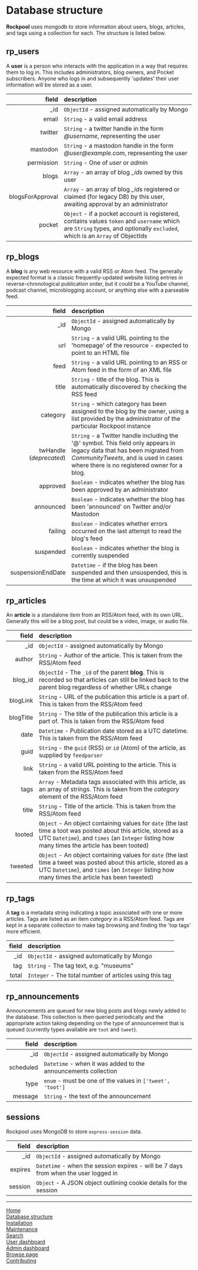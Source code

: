 # Database structure

**Rockpool** uses mongodb to store information about users, blogs, articles, and tags using a collection for each. The structure is listed below.

## rp_users

A **user** is a person who interacts with the application in a way that requires them to log in. This includes administrators, blog owners, and Pocket subscribers. Anyone who logs in and subsequently 'updates' their user information will be stored as a user.

| field | description   |
| ---:  |   :---        |
| _id   | `ObjectId` - assigned automatically by Mongo   |
| email | `String` - a valid email address |
| twitter | `String` - a twitter handle in the form _@username_, representing the user |
| mastodon | `String` - a mastodon handle in the form _@user@example.com_, representing the user |
| permission | `String` - One of _user_ or _admin_ |
| blogs | `Array` - an array of blog _\_ids_ owned by this user |
| blogsForApproval | `Array` - an array of blog _\_ids_ registered or claimed (for legacy DB) by this user, awaiting approval by an administrator |
| pocket | `Object` - if a pocket account is registered, contains values `token` and `username` which are `String` types, and optionally `excluded`, which is an `Array` of ObjectIds|

## rp_blogs

A **blog** is any web resource with a valid RSS or Atom feed. The generally expected format is a classic frequently-updated website listing entries in reverse-chronological publication order, but it could be a YouTube channel, podcast channel, microblogging account, or anything else with a parseable feed.

| field | description   |
| ---:  |   :---        |
| _id   | `ObjectId` - assigned automatically by Mongo   |
| url   | `String` - a valid URL pointing to the 'homepage' of the resource - expected to point to an HTML file |
| feed  | `String` - a valid URL pointing to an RSS or Atom feed in the form of an XML file |
| title | `String` - title of the blog. This is automatically discovered by checking the RSS feed |
| category | `String` - which category has been assigned to the blog by the owner, using a list provided by the administrator of the particular Rockpool instance |
| twHandle (_deprecated_) | `String` - a Twitter handle including the '@' symbol. This field only appears in legacy data that has been migrated from _CommunityTweets_, and is used in cases where there is no registered owner for a blog. |
| approved | `Boolean` - indicates whether the blog has been approved by an administrator |
| announced | `Boolean` - indicates whether the blog has been 'announced' on Twitter and/or Mastodon |
| failing | `Boolean` - indicates whether errors occurred on the last attempt to read the blog's feed |
| suspended | `Boolean` - indicates whether the blog is currently suspended |
| suspensionEndDate | `Datetime` - if the blog has been suspended and then unsuspended, this is the time at which it was unsuspended |

## rp_articles

An **article** is a standalone _item_ from an RSS/Atom feed, with its own URL. Generally this will be a blog post, but could be a video, image, or audio file.

| field | description   |
| ---:  |   :---        |
| _id   | `ObjectId` - assigned automatically by Mongo   |
| author  | `String` -  Author of the article. This is taken from the RSS/Atom feed |
| blog_id  | `ObjectId` - The `_id` of the parent **blog**. This is recorded so that articles can still be linked back to the parent blog regardless of whether URLs change |
| blogLink  | `String` - URL of the publication this article is a part of. This is taken from the RSS/Atom feed |
| blogTitle  | `String` - The title of the publication this article is a part of. This is taken from the RSS/Atom feed |
| date  | `Datetime` - Publication date stored as a UTC datetime. This is taken from the RSS/Atom feed |
| guid | `String` - the `guid` (RSS) or `id` (Atom) of the article, as supplied by `feedparser` |
| link  | `String` - a valid URL pointing to the article. This is taken from the RSS/Atom feed |
| tags  | `Array` - Metadata tags associated with this article, as an array of strings. This is taken from the _category_ element of the RSS/Atom feed |
| title  | `String` - Title of the article. This is taken from the RSS/Atom feed |
| tooted | `Object` - An object containing values for `date` (the last time a toot was posted about this article, stored as a UTC `Datetime`), and `times` (an `Integer` listing how many times the article has been tooted) |
| tweeted  | `Object` - An object containing values for `date` (the last time a tweet was posted about this article, stored as a UTC `Datetime`), and `times` (an `Integer` listing how many times the article has been tweeted) |

## rp_tags

A **tag** is a metadata string indicating a topic associated with one or more articles. Tags are listed as an item _category_ in a RSS/Atom feed. Tags are kept in a separate collection to make tag browsing and finding the 'top tags' more efficient.

| field | description   |
| ---:  |   :---        |
| _id   | `ObjectId` - assigned automatically by Mongo   |
| tag  | `String` - The tag text, e.g. "museums" |
| total  | `Integer` - The total number of articles using this tag |

## rp_announcements

Announcements are queued for new blog posts and blogs newly added to the database. This collection is then queried periodically and the appropriate action taking depending on the type of announcement that is queued (currently types available are `toot` and `tweet`).

| field | description   |
| ---:  |   :---        |
| _id   | `ObjectId` - assigned automatically by Mongo   |
| scheduled | `Datetime` - when it was added to the announcements collection |
| type  | `enum` - must be one of the values in `['tweet', 'toot']` |
| message | `String` - the text of the announcement |

## sessions

Rockpool uses MongoDB to store `express-session` data.

| field | description   |
| ---:  |   :---        |
| _id   | `ObjectId` - assigned automatically by Mongo   |
| expires | `Datetime` - when the session expires - will be 7 days from when the user logged in |
| session | `Object` - A JSON object outlining cookie details for the session |

---
[Home](/README.md)  
[Database structure](database.md)  
[Installation](installation.md)  
[Maintenance](maintenance.md)  
[Search](search.md)  
[User dashboard](dashboard.md)  
[Admin dashboard](admin.md)  
[Browse page](browse.md)  
[Contributing](docs/contributing.md)  